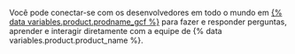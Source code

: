 Você pode conectar-se com os desenvolvedores em todo o mundo em [{% data variables.product.prodname_gcf %}](https://github.community) para fazer e responder perguntas, aprender e interagir diretamente com a equipe de {% data variables.product.product_name %}.
